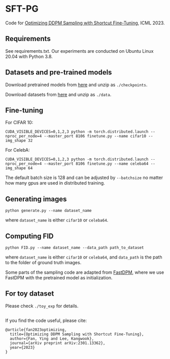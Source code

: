 # SFT-PG

Code for [Optimizing DDPM Sampling with Shortcut Fine-Tuning](https://arxiv.org/abs/2301.13362), ICML 2023. 

## Requirements
See requirements.txt. Our experiments are conducted on Ubuntu Linux 20.04 with Python 3.8.

## Datasets and pre-trained models
Download pretrained models from [here](https://drive.google.com/file/d/1EuoxEVJwRhHWfYV4bhZWjVPyW6cS90Y-/view?usp=sharing) and unzip as `./checkpoints`.

Download datasets from [here](https://drive.google.com/file/d/1fq0yQZS-jCcuYeMBXu-YXKmVL7QByYMb/view?usp=sharing) and unzip as `./data`.

## Fine-tuning
For CIFAR 10:
```
CUDA_VISIBLE_DEVICES=0,1,2,3 python -m torch.distributed.launch --nproc_per_node=4 --master_port 8106 finetune.py --name cifar10 --img_shape 32
```

For CelebA:
```
CUDA_VISIBLE_DEVICES=0,1,2,3 python -m torch.distributed.launch --nproc_per_node=4 --master_port 8106 finetune.py --name celeba64 --img_shape 64
```

The default batch size is 128 and can be adjusted by `--batchsize` no matter how many gpus are used in distributed training.

## Generating images

```
python generate.py --name dataset_name
```
where `dataset_name` is either `cifar10` or `celeba64`.
## Computing FID

```
python FID.py --name dataset_name --data_path path_to_dataset
```
where `dataset_name` is either `cifar10` or `celeba64`, and `data_path` is the path to the folder of ground truth images.

Some parts of the sampling code are adapted from [FastDPM](https://github.com/FengNiMa/FastDPM_pytorch), where we use FastDPM with the pretrained model as initialization. 

## For toy dataset
Please check `./toy_exp` for details.


##
If you find the code useful, please cite:
```
@article{fan2023optimizing,
  title={Optimizing DDPM Sampling with Shortcut Fine-Tuning},
  author={Fan, Ying and Lee, Kangwook},
  journal={arXiv preprint arXiv:2301.13362},
  year={2023}
}
```
